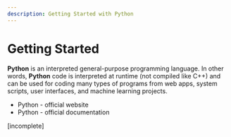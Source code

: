 ```yaml
---
description: Getting Started with Python
---
```


# Getting Started

**Python** is an interpreted general-purpose programming language. In other words, **Python** code is interpreted at runtime (not compiled like C++) and can be used for coding many types of programs from web apps, system scripts, user interfaces, and machine learning projects.&#x20;

* Python - official website
* Python - official documentation&#x20;

\[incomplete]&#x20;

